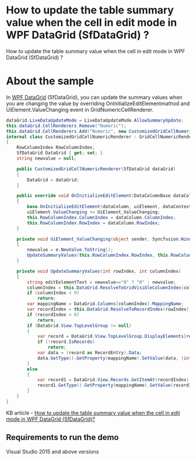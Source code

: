 # How to update the table summary value when the cell in edit mode in WPF DataGrid (SfDataGrid) ?

How to update the table summary value when the cell in edit mode in WPF DataGrid (SfDataGrid) ?

# About the sample

In [WPF DataGrid](https://www.syncfusion.com/wpf-ui-controls/datagrid) (SfDataGrid), you can update the summary values when you are changing the value by overriding OnInitializeEditElementmathod and UiElement.ValueChanging event in GridNumericCellRenderer.

```c#
dataGrid.LiveDataUpdateMode = LiveDataUpdateMode.AllowSummaryUpdate;
this.dataGrid.CellRenderers.Remove("Numeric");
this.dataGrid.CellRenderers.Add("Numeric", new CustomizedGridCellNumericRenderer(dataGrid));
internal class CustomizedGridCellNumericRenderer : GridCellNumericRenderer
{
    RowColumnIndex RowColumnIndex;
    SfDataGrid DataGrid { get; set; }
    string newvalue = null;

    public CustomizedGridCellNumericRenderer(SfDataGrid dataGrid)
    {
        DataGrid = dataGrid;
    }

    public override void OnInitializeEditElement(DataColumnBase dataColumn, DoubleTextBox uiElement, object dataContext)
    {
        base.OnInitializeEditElement(dataColumn, uiElement, dataContext);
        uiElement.ValueChanging += UiElement_ValueChanging;
        this.RowColumnIndex.ColumnIndex = dataColumn.ColumnIndex;
        this.RowColumnIndex.RowIndex = dataColumn.RowIndex;
    }

    private void UiElement_ValueChanging(object sender, Syncfusion.Windows.Shared.ValueChangingEventArgs e)
    {
        newvalue = e.NewValue.ToString();
        UpdateSummaryValues(this.RowColumnIndex.RowIndex, this.RowColumnIndex.ColumnIndex);
    }

    private void UpdateSummaryValues(int rowIndex, int columnIndex)
    {
        string editEelementText = newvalue=="0" ? "0" : newvalue;
        columnIndex = this.DataGrid.ResolveToGridVisibleColumnIndex(columnIndex);
        if (columnIndex < 0)
            return;
        var mappingName = DataGrid.Columns[columnIndex].MappingName;
        var recordIndex = this.DataGrid.ResolveToRecordIndex(rowIndex);
        if (recordIndex < 0)
            return;
        if (DataGrid.View.TopLevelGroup != null)
        {
            var record = DataGrid.View.TopLevelGroup.DisplayElements[recordIndex];
            if (!record.IsRecords)
                return;
            var data = (record as RecordEntry).Data;
            data.GetType().GetProperty(mappingName).SetValue(data, (int.Parse(editEelementText)));
        }
        else
        {
            var record1 = DataGrid.View.Records.GetItemAt(recordIndex);
            record1.GetType().GetProperty(mappingName).SetValue(record1, (int.Parse(editEelementText)));
        }
    }
}
```

KB article - [How to update the table summary value when the cell in edit mode in WPF DataGrid (SfDataGrid)?](https://www.syncfusion.com/kb/12036/how-to-update-the-table-summary-value-when-the-cell-in-edit-mode-in-wpf-datagrid-sfdatagrid)

## Requirements to run the demo
 Visual Studio 2015 and above versions

